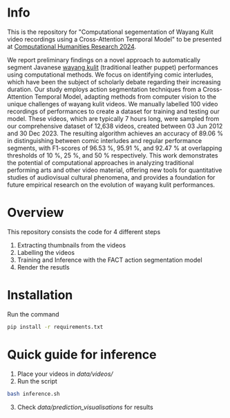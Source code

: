 # Info
This is the repository for "Computational segementation of Wayang Kulit video recordings using a Cross-Attention Temporal Model" to be presented at [Computational Humanities Research 2024](http://2024.computational-humanities-research.org/papers/paper141/).

We report preliminary findings on a novel approach to automatically segment Javanese [wayang kulit](https://cwa-web.org) (traditional leather puppet) performances using computational methods. We focus on identifying comic interludes, which have been the subject of scholarly debate regarding their increasing duration. Our study employs action segmentation techniques from a Cross-Attention Temporal Model, adapting methods from computer vision to the unique challenges of wayang kulit videos. We manually labelled 100 video recordings of performances to create a dataset for training and testing our model. These videos, which are typically 7 hours long, were sampled from our comprehensive dataset of 12,638 videos, created between 03 Jun 2012 and 30 Dec 2023. The resulting algorithm achieves an accuracy of 89.06 % in distinguishing between comic interludes and regular performance segments, with F1-scores of 96.53 %, 95.91 %, and 92.47 % at overlapping thresholds of 10 %, 25 %, and 50 % respectively. This work demonstrates the potential of computational approaches in analyzing traditional performing arts and other video material, offering new tools for quantitative studies of audiovisual cultural phenomena, and provides a foundation for future empirical research on the evolution of wayang kulit performances.

# Overview
This repository consists the code for 4 different steps
1. Extracting thumbnails from the videos
2. Labelling the videos
3. Training and Inference with the FACT action segmentation model
4. Render the resutls

# Installation
Run the command
```bash
pip install -r requirements.txt
```

# Quick guide for inference
1. Place your videos in *data/videos/*
2. Run the script
```bash
bash inference.sh
```
3. Check *data/prediction_visualisations* for results